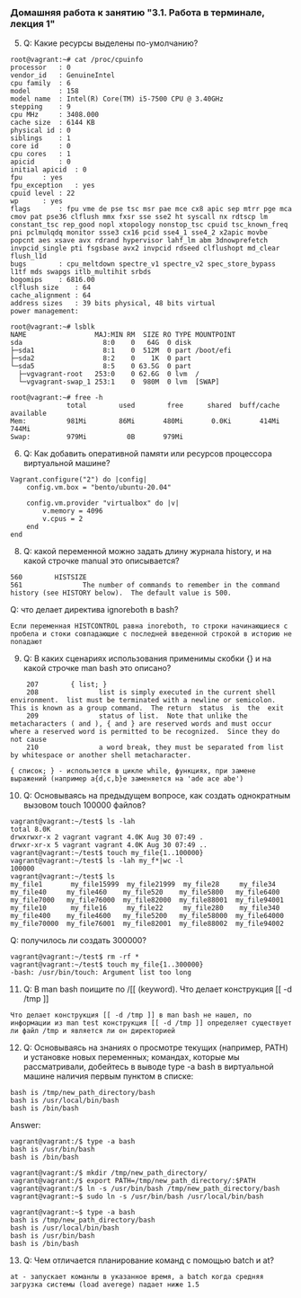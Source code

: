 ### Домашняя работа к занятию "3.1. Работа в терминале, лекция 1"

5. Q: Какие ресурсы выделены по-умолчанию?

```
root@vagrant:~# cat /proc/cpuinfo
processor	: 0
vendor_id	: GenuineIntel
cpu family	: 6
model		: 158
model name	: Intel(R) Core(TM) i5-7500 CPU @ 3.40GHz
stepping	: 9
cpu MHz		: 3408.000
cache size	: 6144 KB
physical id	: 0
siblings	: 1
core id		: 0
cpu cores	: 1
apicid		: 0
initial apicid	: 0
fpu		: yes
fpu_exception	: yes
cpuid level	: 22
wp		: yes
flags		: fpu vme de pse tsc msr pae mce cx8 apic sep mtrr pge mca cmov pat pse36 clflush mmx fxsr sse sse2 ht syscall nx rdtscp lm constant_tsc rep_good nopl xtopology nonstop_tsc cpuid tsc_known_freq pni pclmulqdq monitor ssse3 cx16 pcid sse4_1 sse4_2 x2apic movbe popcnt aes xsave avx rdrand hypervisor lahf_lm abm 3dnowprefetch invpcid_single pti fsgsbase avx2 invpcid rdseed clflushopt md_clear flush_l1d
bugs		: cpu_meltdown spectre_v1 spectre_v2 spec_store_bypass l1tf mds swapgs itlb_multihit srbds
bogomips	: 6816.00
clflush size	: 64
cache_alignment	: 64
address sizes	: 39 bits physical, 48 bits virtual
power management:

root@vagrant:~# lsblk
NAME                 MAJ:MIN RM  SIZE RO TYPE MOUNTPOINT
sda                    8:0    0   64G  0 disk
├─sda1                 8:1    0  512M  0 part /boot/efi
├─sda2                 8:2    0    1K  0 part
└─sda5                 8:5    0 63.5G  0 part
  ├─vgvagrant-root   253:0    0 62.6G  0 lvm  /
  └─vgvagrant-swap_1 253:1    0  980M  0 lvm  [SWAP]

root@vagrant:~# free -h
              total        used        free      shared  buff/cache   available
Mem:          981Mi        86Mi       480Mi       0.0Ki       414Mi       744Mi
Swap:         979Mi          0B       979Mi
```
6. Q: Как добавить оперативной памяти или ресурсов процессора виртуальной машине?
```
Vagrant.configure("2") do |config|
    config.vm.box = "bento/ubuntu-20.04"

    config.vm.provider "virtualbox" do |v|
        v.memory = 4096
        v.cpus = 2
    end
end
```
8. Q: какой переменной можно задать длину журнала history, и на какой строчке manual это описывается?

```
560        HISTSIZE
561               The number of commands to remember in the command history (see HISTORY below).  The default value is 500.
```

Q: что делает директива ignoreboth в bash?
```
Если переменная HISTCONTROL равна inoreboth, то строки начинающиеся с пробела и стоки совпадающие с последней введенной строкой в историю не попадают
```
9. Q: В каких сценариях использования применимы скобки {} и на какой строчке man bash это описано?
```
    207        { list; }
    208               list is simply executed in the current shell environment.  list must be terminated with a newline or semicolon.  This is known as a group command.  The return  status  is  the  exit
    209               status of list.  Note that unlike the metacharacters ( and ), { and } are reserved words and must occur where a reserved word is permitted to be recognized.  Since they do not cause
    210               a word break, they must be separated from list by whitespace or another shell metacharacter.

{ список; } - использется в цикле while, функциях, при замене выражений (например a{d,c,b}e заменяется на 'ade ace abe')
```
10. Q: Основываясь на предыдущем вопросе, как создать однократным вызовом touch 100000 файлов?

```
vagrant@vagrant:~/test$ ls -lah
total 8.0K
drwxrwxr-x 2 vagrant vagrant 4.0K Aug 30 07:49 .
drwxr-xr-x 5 vagrant vagrant 4.0K Aug 30 07:49 ..
vagrant@vagrant:~/test$ touch my_file{1..100000}
vagrant@vagrant:~/test$ ls -lah my_f*|wc -l
100000
vagrant@vagrant:~/test$ ls
my_file1       my_file15999  my_file21999  my_file28     my_file34     my_file40     my_file460    my_file520    my_file5800   my_file6400   my_file7000   my_file76000  my_file82000  my_file88001  my_file94001
my_file10      my_file16     my_file22     my_file280    my_file340    my_file400    my_file4600   my_file5200   my_file58000  my_file64000  my_file70000  my_file76001  my_file82001  my_file88002  my_file94002
```
Q: получилось ли создать 300000?
```
vagrant@vagrant:~/test$ rm -rf *
vagrant@vagrant:~/test$ touch my_file{1..300000}
-bash: /usr/bin/touch: Argument list too long
```
11. Q: В man bash поищите по /\[\[ (keyword). Что делает конструкция [[ -d /tmp ]]
```
Что делает конструкция [[ -d /tmp ]] в man bash не нашел, по информации из man test конструкция [[ -d /tmp ]] определяет существует ли файл /tmp и является ли он директорией
```
12. Q: Основываясь на знаниях о просмотре текущих (например, PATH) и установке новых переменных; командах, которые мы рассматривали, добейтесь в выводе type -a bash в виртуальной машине наличия первым пунктом в списке:
```
bash is /tmp/new_path_directory/bash
bash is /usr/local/bin/bash
bash is /bin/bash
```
Answer: 
```
vagrant@vagrant:/$ type -a bash
bash is /usr/bin/bash
bash is /bin/bash

vagrant@vagrant:/$ mkdir /tmp/new_path_directory/
vagrant@vagrant:/$ export PATH=/tmp/new_path_directory/:$PATH
vagrant@vagrant:/$ ln -s /usr/bin/bash /tmp/new_path_directory/bash
vagrant@vagrant:~$ sudo ln -s /usr/bin/bash /usr/local/bin/bash

vagrant@vagrant:~$ type -a bash
bash is /tmp/new_path_directory/bash
bash is /usr/local/bin/bash
bash is /usr/bin/bash
bash is /bin/bash
```

13. Q: Чем отличается планирование команд с помощью batch и at?

```
at - запускает команлы в указанное время, а batch когда средняя загрузка системы (load averege) падает ниже 1.5
```
